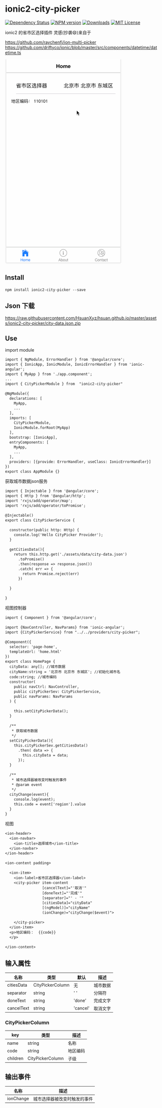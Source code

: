 # ionic2-city-picker

[![Dependency Status](https://david-dm.org/HsuanXyz/ionic2-city-picker.svg)](https://david-dm.org/HsuanXyz/ionic2-city-picker)
[![NPM version][npm-image]][npm-url] [![Downloads][downloads-image]][downloads-url] [![MIT License][license-image]][license-url]

ionic2 的省市区选择插件
灵感(抄袭😄)来自于

https://github.com/raychenfj/ion-multi-picker
https://github.com/driftyco/ionic/blob/master/src/components/datetime/datetime.ts

![](https://github.com/HsuanXyz/hsuan.github.io/blob/master/assets/ionic2-city-picker/%E5%9C%B0%E5%8C%BA%E9%80%89%E6%8B%A9.gif?raw=true)

## Install
`npm install ionic2-city-picker --save`

## Json 下载
https://raw.githubusercontent.com/HsuanXyz/hsuan.github.io/master/assets/ionic2-city-picker/city-data.json.zip

## Use
import module
```
import { NgModule, ErrorHandler } from '@angular/core';
import { IonicApp, IonicModule, IonicErrorHandler } from 'ionic-angular';
import { MyApp } from './app.component';
...
import { CityPickerModule } from  "ionic2-city-picker"

@NgModule({
  declarations: [
    MyApp,
    ...
  ],
  imports: [
    CityPickerModule,
    IonicModule.forRoot(MyApp)
  ],
  bootstrap: [IonicApp],
  entryComponents: [
    MyApp,
    ...
  ],
  providers: [{provide: ErrorHandler, useClass: IonicErrorHandler}]
})
export class AppModule {}
```
获取城市数据json服务
```
import { Injectable } from '@angular/core';
import { Http } from '@angular/http';
import 'rxjs/add/operator/map';
import 'rxjs/add/operator/toPromise';

@Injectable()
export class CityPickerService {

  constructor(public http: Http) {
    console.log('Hello CityPicker Provider');
  }

  getCitiesData(){
    return this.http.get('./assets/data/city-data.json')
      .toPromise()
      .then(response => response.json())
      .catch( err => {
        return Promise.reject(err)
      })

  }

}
```
视图控制器
```
import { Component } from '@angular/core';

import {NavController, NavParams} from 'ionic-angular';
import {CityPickerService} from "../../providers/city-picker";

@Component({
  selector: 'page-home',
  templateUrl: 'home.html'
})
export class HomePage {
  cityData: any[]; //城市数据
  cityName:string = '北京市 北京市 东城区'; //初始化城市名
  code:string; //城市编码
  constructor(
    public navCtrl: NavController,
    public cityPickerSev: CityPickerService,
    public navParams: NavParams
  ) {

    this.setCityPickerData();
  }

  /**
   * 获取城市数据
   */
  setCityPickerData(){
    this.cityPickerSev.getCitiesData()
      .then( data => {
        this.cityData = data;
      });
  }

  /**
   * 城市选择器被改变时触发的事件
   * @param event
   */
  cityChange(event){
    console.log(event);
    this.code = event['region'].value
  }
}

```
视图
```
<ion-header>
  <ion-navbar>
    <ion-title>选择城市</ion-title>
  </ion-navbar>
</ion-header>

<ion-content padding>

  <ion-item>
    <ion-label>省市区选择器</ion-label>
    <city-picker item-content
                 [cancelText]="'取消'"
                 [doneText]="'完成'"
                 [separator]="' - '"
                 [citiesData]="cityData"
                 [(ngModel)]="cityName"
                 (ionChange)="cityChange($event)">

    </city-picker>
  </ion-item>
  <p>地区编码：  {{code}}
  </p>

</ion-content>

```
## 输入属性
| 名称          |  类型 | 默认   | 描述 |
| ------------- | ------- | ------- | ----------- |
| citiesData     |CityPickerColumn     | 无  | 城市数据   |
| separator     |string     | ' '  | 分隔符   |
| doneText     |string     |  'done'  | 完成文字   |
| cancelText     |string     |  'cancel'  | 取消文字   |

### CityPickerColumn
| key | 类型 | 描述 |
| --- | --- | --- |
| name | string | 名称 |
| code | string | 地区编码 |
| children | CityPickerColumn | 子级 |

## 输出事件
| 名称       | 描述 |
| ---------- | --- |
|ionChange | 城市选择器被改变时触发的事件 |

[npm-url]: https://www.npmjs.com/package/ionic2-city-picker
[npm-image]: https://img.shields.io/npm/v/ionic2-city-picker.svg

[downloads-image]: https://img.shields.io/npm/dm/ionic2-city-picker.svg
[downloads-url]: http://badge.fury.io/js/ionic2-city-picker

[license-image]: http://img.shields.io/badge/license-MIT-blue.svg?style=flat
[license-url]: LICENSE
